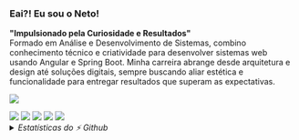 ### Eai?! Eu sou o <strong>Neto</strong>!
<strong>"Impulsionado pela Curiosidade e Resultados"</strong>
<br>
Formado em Análise e Desenvolvimento de Sistemas, combino conhecimento técnico e criatividade para desenvolver sistemas web usando Angular e Spring Boot. Minha carreira abrange desde arquitetura e design até soluções digitais, sempre buscando aliar estética e funcionalidade para entregar resultados que superam as expectativas.

<p>
  <a href="https://skillicons.dev">
    <img src="https://skillicons.dev/icons?i=html,css,bootstrap,tailwind,js,typescript,java,python,angular,spring,postman,figma" />
  </a>
</p>

<div>
  <a href="https://wa.me/5561986170964" target="_blank"><img src="https://img.shields.io/badge/WhatsApp-25D366?style=for-the-badge&logo=whatsapp&logoColor=white"></a>
  <a href="https://www.linkedin.com/in/deusdeteneto" target="_blank"><img src="https://img.shields.io/badge/-LinkedIn-%230077B5?style=for-the-badge&logo=linkedin&logoColor=white"></a>
  <a href="https://www.instagram.com/torresneto.tn/" target="_blank"><img src="https://img.shields.io/badge/-Instagram-%23E4405F?style=for-the-badge&logo=instagram&logoColor=white"></a>
  <a href="mailto:torresneto.tn@gmail.com" target="_blank"><img src="https://img.shields.io/badge/Gmail-D14836?style=for-the-badge&logo=gmail&logoColor=white"></a>
  <a href="https://www.behance.net/torresneto" target="_blank"><img src="https://img.shields.io/badge/-Behance-blue?style=for-the-badge&logo=behance&logoColor=white"></a>
</div>

<details>
  <summary> <em>Estatísticas do ⚡ Github </em></summary>
    <a href="https://github.com/deusdeteneto/github-readme-stats">
      <img align="center" src="https://github-readme-stats.vercel.app/api?username=deusdeteneto&hide=contribs,stars&theme=react&show_icons=true&hide_border=true&locale=pt-br&include_all_commits=true&count_private=true" />
    </a>
    <a href="https://github.com/deusdeteneto/convoychat">
      <img align="center" src="https://github-readme-stats.vercel.app/api/top-langs/?username=deusdeteneto&theme=react&show_icons=true&hide_border=true&layout=compact&locale=pt-br&include_all_commits=true&count_private=true" style="height: 150px;" />
    </a>
</details>
